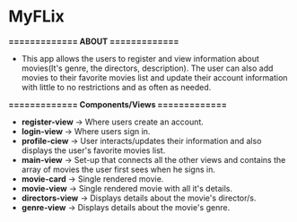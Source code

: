 # MyFLix

**============= ABOUT =============**
- This app allows the users to register and view information about movies(It's genre, the directors, description). The user can also add movies to their favorite movies list and update their account information with little to no restrictions and as often as needed.

**============= Components/Views =============**
  - **register-view** -> Where users create an account.
  - **login-view** -> Where users sign in. 
  - **profile-ciew** -> User interacts/updates their information and also displays the user's favorite movies list. 
  - **main-view** -> Set-up that connects all the other views and contains the array of movies the user first sees when he signs in.
  - **movie-card** -> Single rendered movie.
  - **movie-view** -> Single rendered movie with all it's details.
  - **directors-view** -> Displays details about the movie's director/s.
  - **genre-view** -> Displays details about the movie's genre.
